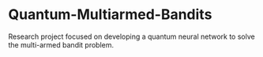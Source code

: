 # Quantum-Multiarmed-Bandits
Research project focused on developing a quantum neural network to solve the multi-armed bandit problem.
